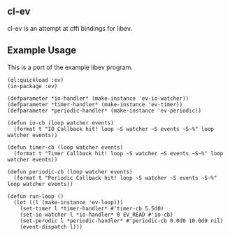 cl-ev
-----
cl-ev is an attempt at  cffi bindings for libev. 

Example Usage 
-------------
This is a port of the example libev program. 

```common-lisp
(ql:quickload :ev)
(in-package :ev)

(defparameter *io-handler* (make-instance 'ev-io-watcher))
(defparameter *timer-handler* (make-instance 'ev-timer))
(defparameter *periodic-handler* (make-instance 'ev-periodic))

(defun io-cb (loop watcher events) 
  (format t "IO Callback hit! loop ~S watcher ~S events ~S~%" loop watcher events))

(defun timer-cb (loop watcher events) 
  (format t "Timer Callback hit! loop ~S watcher ~S events ~S~%" loop watcher events))

(defun periodic-cb (loop watcher events) 
  (format t "Periodic Callback hit! loop ~S watcher ~S events ~S~%" loop watcher events))

(defun run-loop ()
  (let ((l (make-instance 'ev-loop)))
    (set-timer l *timer-handler* #'timer-cb 5.5d0)
    (set-io-watcher l *io-handler* 0 EV_READ #'io-cb)
    (set-perodic l *periodic-handler* #'periodic-cb 0.0d0 10.0d0 nil)
    (event-dispatch l)))
```
